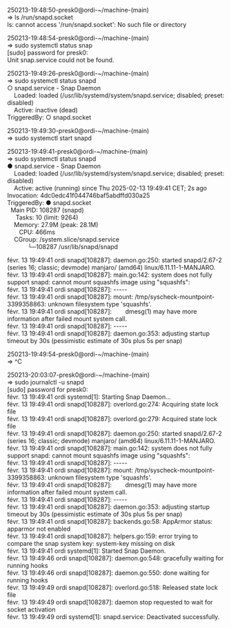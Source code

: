 250213-19:48:50-presk0@ordi-~/machine-(main)  
=> ls /run/snapd.socket  
ls: cannot access '/run/snapd.socket': No such file or directory  
  
250213-19:48:54-presk0@ordi-~/machine-(main)  
=> sudo systemctl status snap  
[sudo] password for presk0:    
Unit snap.service could not be found.  
  
250213-19:49:26-presk0@ordi-~/machine-(main)  
=> sudo systemctl status snapd  
○ snapd.service - Snap Daemon  
    Loaded: loaded (/usr/lib/systemd/system/snapd.service; disabled; preset: disabled)  
    Active: inactive (dead)  
TriggeredBy: ○ snapd.socket  
  
250213-19:49:30-presk0@ordi-~/machine-(main)  
=> sudo systemctl start snapd  
  
250213-19:49:41-presk0@ordi-~/machine-(main)  
=> sudo systemctl status snapd  
● snapd.service - Snap Daemon  
    Loaded: loaded (/usr/lib/systemd/system/snapd.service; disabled; preset: disabled)  
    Active: active (running) since Thu 2025-02-13 19:49:41 CET; 2s ago  
Invocation: 4dc0edc41f044746baf5abdffd030a25  
TriggeredBy: ● snapd.socket  
  Main PID: 108287 (snapd)  
     Tasks: 10 (limit: 9264)  
    Memory: 27.9M (peak: 28.1M)  
       CPU: 466ms  
    CGroup: /system.slice/snapd.service  
            └─108287 /usr/lib/snapd/snapd  
  
févr. 13 19:49:41 ordi snapd[108287]: daemon.go:250: started snapd/2.67-2 (series 16; classic; devmode) manjaro/ (amd64) linux/6.11.11-1-MANJARO.  
févr. 13 19:49:41 ordi snapd[108287]: main.go:142: system does not fully support snapd: cannot mount squashfs image using "squashfs":  
févr. 13 19:49:41 ordi snapd[108287]: -----  
févr. 13 19:49:41 ordi snapd[108287]: mount: /tmp/syscheck-mountpoint-3399358863: unknown filesystem type 'squashfs'.  
févr. 13 19:49:41 ordi snapd[108287]:        dmesg(1) may have more information after failed mount system call.  
févr. 13 19:49:41 ordi snapd[108287]: -----  
févr. 13 19:49:41 ordi snapd[108287]: daemon.go:353: adjusting startup timeout by 30s (pessimistic estimate of 30s plus 5s per snap)  
  
250213-19:49:54-presk0@ordi-~/machine-(main)  
=> ^C  
  
250213-20:03:07-presk0@ordi-~/machine-(main)  
=> sudo journalctl -u snapd  
[sudo] password for presk0:    
févr. 13 19:49:41 ordi systemd[1]: Starting Snap Daemon...  
févr. 13 19:49:41 ordi snapd[108287]: overlord.go:274: Acquiring state lock file  
févr. 13 19:49:41 ordi snapd[108287]: overlord.go:279: Acquired state lock file  
févr. 13 19:49:41 ordi snapd[108287]: daemon.go:250: started snapd/2.67-2 (series 16; classic; devmode) manjaro/ (amd64) linux/6.11.11-1-MANJARO.  
févr. 13 19:49:41 ordi snapd[108287]: main.go:142: system does not fully support snapd: cannot mount squashfs image using "squashfs":  
févr. 13 19:49:41 ordi snapd[108287]: -----  
févr. 13 19:49:41 ordi snapd[108287]: mount: /tmp/syscheck-mountpoint-3399358863: unknown filesystem type 'squashfs'.  
févr. 13 19:49:41 ordi snapd[108287]:        dmesg(1) may have more information after failed mount system call.  
févr. 13 19:49:41 ordi snapd[108287]: -----  
févr. 13 19:49:41 ordi snapd[108287]: daemon.go:353: adjusting startup timeout by 30s (pessimistic estimate of 30s plus 5s per snap)  
févr. 13 19:49:41 ordi snapd[108287]: backends.go:58: AppArmor status: apparmor not enabled  
févr. 13 19:49:41 ordi snapd[108287]: helpers.go:159: error trying to compare the snap system key: system-key missing on disk  
févr. 13 19:49:41 ordi systemd[1]: Started Snap Daemon.  
févr. 13 19:49:46 ordi snapd[108287]: daemon.go:548: gracefully waiting for running hooks  
févr. 13 19:49:46 ordi snapd[108287]: daemon.go:550: done waiting for running hooks  
févr. 13 19:49:49 ordi snapd[108287]: overlord.go:518: Released state lock file  
févr. 13 19:49:49 ordi snapd[108287]: daemon stop requested to wait for socket activation  
févr. 13 19:49:49 ordi systemd[1]: snapd.service: Deactivated successfully.